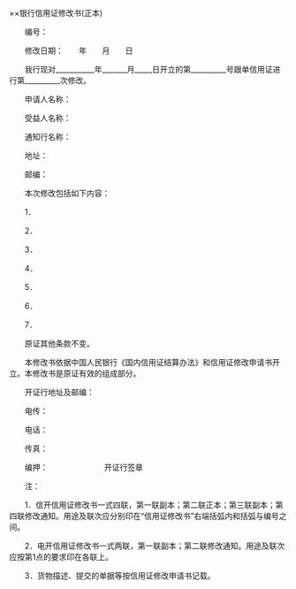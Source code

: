 



××银行信用证修改书(正本)



 

　　编号：

　　修改日期：　　年　　月　　日　　

　　我行现对___________年_______月_____日开立的第__________号跟单信用证进行第__________次修改。

　　申请人名称：　　　　

　　受益人名称：

　　通知行名称：　　　　

　　地址：

　　邮编：

　　本次修改包括如下内容：

　　1．

　　2．

　　3．

　　4．

　　5．

　　6．

　　7．

　　原证其他条款不变。

　　本修改书依据中国人民银行《国内信用证结算办法》和信用证修改申请书开立。本修改书是原证有效的组成部分。

　　开证行地址及邮编：

　　电传：

　　电话：

　　传真：

　　编押：　　　　　　　 开证行签章

　　注：

　　1．信开信用证修改书一式四联，第一联副本；第二联正本；第三联副本；第四联修改通知。用途及联次应分别印在“信用证修改书”右端括弧内和括弧与编号之间。

　　2．电开信用证修改书一式两联，第一联副本；第二联修改通知。用途及联次应按第1点的要求印在各联上。

　　3．货物描述、提交的单据等按信用证修改申请书记载。

　　